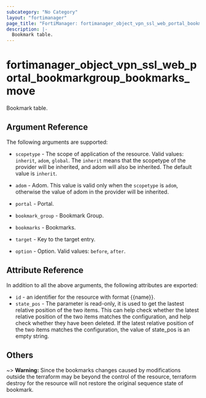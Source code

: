 ```yaml
---
subcategory: "No Category"
layout: "fortimanager"
page_title: "FortiManager: fortimanager_object_vpn_ssl_web_portal_bookmarkgroup_bookmarks_move"
description: |-
  Bookmark table.
---
```


# fortimanager_object_vpn_ssl_web_portal_bookmarkgroup_bookmarks_move
Bookmark table.

## Argument Reference


The following arguments are supported:

* `scopetype` - The scope of application of the resource. Valid values: `inherit`, `adom`, `global`. The `inherit` means that the scopetype of the provider will be inherited, and adom will also be inherited. The default value is `inherit`.
* `adom` - Adom. This value is valid only when the `scopetype` is `adom`, otherwise the value of adom in the provider will be inherited.
* `portal` - Portal.
* `bookmark_group` - Bookmark Group.
* `bookmarks` - Bookmarks.

* `target` - Key to the target entry.
* `option` - Option. Valid values: `before`, `after`.


## Attribute Reference

In addition to all the above arguments, the following attributes are exported:
* `id` - an identifier for the resource with format {{name}}.
* `state_pos` - The parameter is read-only, it is used to get the lastest relative position of the two items. This can help check whether the latest relative position of the two items matches the configuration, and help check whether they have been deleted. If the latest relative position of the two items matches the configuration, the value of state_pos is an empty string.

## Others

~> **Warning:** Since the bookmarks changes caused by modifications outside the terraform may be beyond the control of the resource, terraform destroy for the resource will not restore the original sequence state of bookmark.
